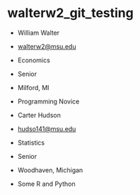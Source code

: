 # walterw2_git_testing
- William Walter
- walterw2@msu.edu
- Economics
- Senior
- Milford, MI
- Programming Novice

-  Carter Hudson
- hudso141@msu.edu
- Statistics
- Senior
- Woodhaven, Michigan
- Some R and Python
